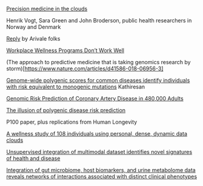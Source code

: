 [Precision medicine in the clouds](https://www.nature.com/articles/nbt.4210)

Henrik Vogt, Sara Green and John Broderson, public health researchers in Norway and Denmark

[Reply](https://www.nature.com/articles/nbt.4211) by Arivale folks

[Workplace Wellness Programs Don’t Work Well](https://www.nytimes.com/2018/08/06/upshot/employer-wellness-programs-randomized-trials.html)


(The approach to predictive medicine that is taking genomics research by storm)[https://www.nature.com/articles/d41586-018-06956-3]



[Genome-wide polygenic scores for common diseases identify individuals with risk equivalent to monogenic mutations](https://www.nature.com/articles/s41588-018-0183-z) Kathiresan


[Genomic Risk Prediction of Coronary Artery Disease in 480,000 Adults](https://www.sciencedirect.com/science/article/pii/S0735109718369493)



[The illusion of polygenic disease risk prediction](https://www.nature.com/articles/s41436-018-0418-5)



P100 paper, plus replications from Human Longevity

[A wellness study of 108 individuals using personal, dense, dynamic data clouds](https://www.ncbi.nlm.nih.gov/pmc/articles/PMC5568837/)

[Unsupervised integration of multimodal dataset identifies novel signatures of health and disease](https://www.biorxiv.org/content/early/2018/10/03/432641)

[Integration of gut microbiome, host biomarkers, and urine metabolome data reveals networks of interactions associated with distinct clinical phenotypes](https://www.biorxiv.org/content/early/2019/01/02/509703)


